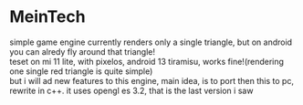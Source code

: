 # MeinTech
simple game engine
currently renders only a single triangle, but on android you can alredy fly around that triangle!  
teset on mi 11 lite, with pixelos, android 13 tiramisu, works fine!(rendering one single red triangle is quite simple)  
but i will ad new features to this engine, main idea, is to port then this to pc, rewrite in c++. it uses opengl es 3.2, that is the last version i saw
